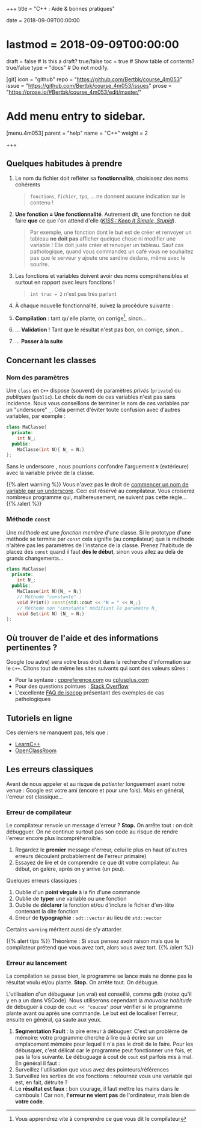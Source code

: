 +++
title = "C++ : Aide & bonnes pratiques"

date = 2018-09-09T00:00:00
# lastmod = 2018-09-09T00:00:00

draft = false  # Is this a draft? true/false
toc = true  # Show table of contents? true/false
type = "docs"  # Do not modify.

[git]
  icon = "github"
  repo = "https://github.com/Bertbk/course_4m053"
  issue = "https://github.com/Bertbk/course_4m053/issues"
  prose = "https://prose.io/#Bertbk/course_4m053/edit/master/"

# Add menu entry to sidebar.
[menu.4m053]
  parent = "help"
  name = "C++"
  weight = 2


+++

## Quelques habitudes à prendre

1. Le nom du fichier doit refléter sa **fonctionnalité**, choisissez des noms cohérents

    > `fonctions`, `fichier`, `tp1`, ... ne donnent aucune indication sur le contenu !

2. **Une fonction = Une fonctionnalité**. Autrement dit, une fonction ne doit faire **que** ce que l'on attend d'elle ([*KISS : Keep It Simple, Stupid*](https://fr.wikipedia.org/wiki/Principe_KISS)). 

    > Par exemple, une fonction dont le but est de créer et renvoyer un tableau **ne doit pas** afficher quelque chose ni modifier une variable ! Elle doit juste créer et renvoyer un tableau. Sauf cas pathologique, quand vous commandez un café vous ne souhaitez pas que le serveur y ajoute une sardine dedans, même avec le sourire.

3. Les fonctions et variables doivent avoir des noms compréhensibles et surtout en rapport avec leurs fonctions !

    > `int truc = 2` n'est pas très parlant

4. À chaque nouvelle fonctionnalité, suivez la procédure suivante :
  1. **Compilation** : tant qu'elle plante, on corrige[^1], sinon...
  2. ... **Validation** ! Tant que le résultat n'est pas bon, on corrige, sinon...
  3. ... **Passer à la suite**

[^1]: Vous apprendrez vite à comprendre ce que vous dit le compilateur

## Concernant les classes

### Nom des paramètres

Une `class` en `C++` dispose (souvent) de paramètres *privés* (`private`) ou *publiques* (`public`). Le choix du nom de ces variables n'est pas sans incidence. Nous vous conseillons de terminer le nom de ces variables par un "underscore" `_`. Cela permet d'éviter toute confusion avec d'autres variables, par exemple :

```cpp
class MaClasse{
  private:
    int N_;
  public:
    MaClasse(int N){ N_ = N;}
};
```
Sans le underscore , nous pourrions confondre l'arguement `N` (extérieure) avec la variable privée de la classe.

{{% alert warning %}}
Vous n'avez pas le droit de [commencer un nom de variable par un underscore](https://stackoverflow.com/questions/228783/what-are-the-rules-about-using-an-underscore-in-a-c-identifier). Ceci est réservé au compilateur. Vous croiserez nombreux programme qui, malhereusement, ne suivent pas cette règle...
{{% /alert %}}

### Méthode `const`

Une *méthode* est une *fonction membre* d'une classe. Si le prototype d'une méthode se termine par `const` cela signifie (au compilateur) que la méthode n'altère pas les paramètres de l'instance de la classe. Prenez l'habitude de placez des `const` quand il faut **dès le début**, sinon vous allez au delà de grands changements...

```cpp
class MaClasse{
  private:
    int N_;
  public:
    MaClasse(int N){N_ = N;}
    // Méthode "constante" :
    void Print() const{std::cout << "N = " << N_;} 
    // Méthode non "constante" modifiant le paramètre N_
    void Set(int N) {N_ = N;}
};
```


## Où trouver de l'aide et des informations pertinentes ?

Google (ou autre) sera votre bras droit dans la recherche d'information sur le `C++`. Citons tout de même les sites suivants qui sont des valeurs sûres :

- Pour la syntaxe : [cppreference.com](https://fr.cppreference.com/) ou [cplusplus.com](http://www.cplusplus.com/)
- Pour des questions pointues : [Stack Overflow](http://stackoverflow.com/)
- L'excellente [FAQ de isocpp](https://isocpp.org/faq) présentant des exemples de cas pathologiques

## Tutoriels en ligne

Ces derniers ne manquent pas, tels que :

- [LearnC++](https://www.learncpp.com/)
- [OpenClassRoom](https://openclassrooms.com/fr/courses/1894236-programmez-avec-le-langage-c)


## Les erreurs classiques

Avant de nous appeler et au risque de *patienter* longuement avant notre venue : Google est votre ami (encore et pour une fois). Mais en général, l'erreur est classique...

### Erreur de compilateur

Le compilateur renvoie un message d'erreur ? **Stop.** On arrête tout : on doit débugguer. On ne continue surtout pas son code au risque de rendre l'erreur encore plus incompréhensible.

1. Regardez le **premier** message d'erreur, celui le plus en haut (d'autres erreurs découlent probablement de l'erreur primaire)
2. Essayez de lire et de comprendre ce que dit votre compilateur. Au début, on galère, après on y arrive (un peu).

Quelques erreurs classiques :

1. Oublie d'un **point virgule** à la fin d'une commande
2. Oublie de **typer** une variable ou une fonction
3. Oublie de **déclarer** la fonction et/ou d'inclure le fichier d'en-tête contenant la dite fonction
4. Erreur de **typographie** : `sdt::vector` au lieu de `std::vector`

Certains `warning` méritent aussi de s'y attarder.

{{% alert tips %}}
Théorème : Si vous pensez avoir raison mais que le compilateur prétend que vous avez tort, alors vous avez tort.
{{% /alert %}}

### Erreur au lancement

La compilation se passe bien, le programme se lance mais ne donne pas le résultat voulu et/ou plante. **Stop.** On arrête tout. On débugue.

L'utilisation d'un débugueur (un vrai) est conseillé, comme gdb (notez qu'il y en a un dans VSCode). Nous utiliserons cependant la *mauvaise habitude* de débuguer à coup de `cout << "coucou"` pour vérifier si le programme plante avant ou après une commande. Le but est de localiser l'erreur, ensuite en général, ça saute aux yeux.

1. **Segmentation Fault** : la pire erreur à débuguer. C'est un problème de mémoire: votre programme cherche à lire ou à écrire sur un emplacement mémoire pour lequel il n'a pas le droit de le faire. Pour les débusquer, c'est délicat car le programme peut fonctionner une fois, et pas la fois suivante. Le débuguage à cout de `cout` est parfois mis à mal. En général il faut :
  1. Surveillez l'utilisation que vous avez des pointeurs/références
  2. Surveillez les sorties de vos fonctions : retournez vous une variable qui est, en fait, détruite ?
2. Le **résultat est faux** : bon courage, il faut mettre les mains dans le cambouis ! Car non, **l'erreur ne vient pas** de l'ordinateur, mais bien de **votre code**.
